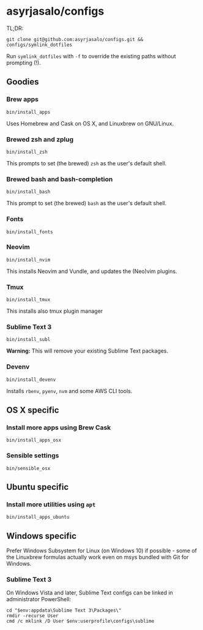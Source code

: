 # asyrjasalo/configs

TL;DR:

    git clone git@github.com:asyrjasalo/configs.git && configs/symlink_dotfiles

Run `symlink_dotfiles` with `-f` to override the existing paths without prompting (!).

## Goodies

### Brew apps

    bin/install_apps

Uses Homebrew and Cask on OS X, and Linuxbrew on GNU/Linux.

### Brewed zsh and zplug

    bin/install_zsh

This prompts to set (the brewed) `zsh` as the user's default shell.

### Brewed bash and bash-completion

    bin/install_bash

This prompt to set (the brewed) `bash` as the user's default shell.

### Fonts

    bin/install_fonts

### Neovim

    bin/install_nvim

This installs Neovim and Vundle, and updates the (Neo)vim plugins.

### Tmux

    bin/install_tmux

This installs also tmux plugin manager

### Sublime Text 3

    bin/install_subl

**Warning:** This will remove your existing Sublime Text packages.

### Devenv

    bin/install_devenv

Installs `rbenv`, `pyenv`, `nvm` and some AWS CLI tools.


## OS X specific

### Install more apps using Brew Cask

    bin/install_apps_osx

### Sensible settings

    bin/sensible_osx


## Ubuntu specific

### Install more utilities using `apt`

    bin/install_apps_ubuntu


## Windows specific

Prefer Windows Subsystem for Linux (on Windows 10) if possible - some of the Linuxbrew formulas actually work even on msys bundled with Git for Windows.

### Sublime Text 3

On Windows Vista and later, Sublime Text configs can be linked in administrator PowerShell:

```
cd "$env:appdata\Sublime Text 3\Packages\"
rmdir -recurse User
cmd /c mklink /D User $env:userprofile\configs\sublime
```
